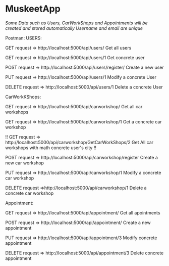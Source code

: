 # MuskeetApp
*Some Data such as Users, CarWorkShops and Appointments will be created and stored automatically*
*Username and email are unique*

Postman:
USERS:

GET request => http://localhost:5000/api/users/ Get all users

GET request => http://localhost:5000/api/users/1 Get concrete user

POST request => http://localhost:5000/api/users/register/ Create a new user

PUT request => http://localhost:5000/api/users/1 Modify a concrete User

DELETE request => http://localhost:5000/api/users/1 Delete a concrete User

CarWorkKShops:

GET request => http://localhost:5000/api/carworkshop/ Get all car workshops

GET request => http://localhost:5000/api/carworkshop/1 Get a concrete car workshop

!! GET request => http://localhost:5000/api/carworkshop/GetCarWorkShops/2 Get All car workshops with math concrete user's city !! 

POST request => http://localhost:5000/api/carworkshop/register Create a new car workshop

PUT request => http://localhost:5000/api/carworkshop/1 Modify a concrete car workshop

DELETE request =>http://localhost:5000/api/carworkshop/1 Delete a concrete car workshop

Appointment:

GET request => http://localhost:5000/api/appointment/ Get all apointments

POST request => http://localhost:5000/api/appointment/ Create a new appointment

PUT request => http://localhost:5000/api/appointment/3 Modify concrete appointment

DELETE request => http://localhost:5000/api/appointment/3 Delete concrete appointment
